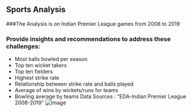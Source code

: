 ## Sports Analysis
###The Analysis is on Indian Premier League games from 2008 to 2019
### Provide insights and recommendations to address these challenges:
* Most balls bowled per season
* Top ten wicket takers
* Top ten fielders
* Highest strike rate
* Relationship between strike rate and balls played
* Average of wins by wickets/runs for teams
* Bowling average by teams
Data Sources : “EDA-Indian Premier League 2008-2019" 
![image](https://github.com/khaledIskandarani1/the_spark_task2/assets/66411194/23d6332f-6a2e-4974-b5f0-21b3d2fa3f0e)

